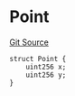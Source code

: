 # Point
[Git Source](https://github.com/Legion-Team/evm-contracts/blob/eacaebdc1fce4e197305af05084de59f36b83e3e/src/lib/ECIES.sol)


```solidity
struct Point {
    uint256 x;
    uint256 y;
}
```

